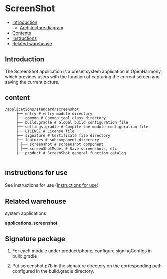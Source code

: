 # ScreenShot<a name="ZH-CN_TOPIC_0000001103330836"></a>

- [Introduction](#section11660541593)
    - [Architecture diagram](#section125101832114213)
- [Contents](#section161941989596)
- [Instructions](#section123459000)
- [Related warehouse](#section1371113476307)

## Introduction<a name="section11660541593"></a>

The ScreenShot application is a preset system application in OpenHarmony, which provides users with the function of capturing the current screen and saving the current picture.

## content<a name="section161941989596"></a>

```
/applications/standard/screenshot
     ├── entry # entry module directory
     ├── common # Common tool class directory
     ├── build.gradle # Global build configuration file
     ├── settings.gradle # Compile the module configuration file
     ├── LICENSE # License file
     ├── signature # Certificate file directory
     ├── features # subcomponent directory
     │ ├── screenshot # screenshot component
     │ ├── screenShotModel # Save screenshots, etc.
     ├── product # ScreenShot general function catalog
    
```
## instructions for use<a name="section123459000"></a>

See instructions for use ([Instructions for use](./doc/Instructions.md)）

## Related warehouse<a name="section1371113476307"></a>

system applications

**applications\_screenshot**
## Signature package <a name="section1371113476308"></a>
1. For each module under product/phone, configure signingConfigs in build.gradle

2. Put screenshot.p7b in the signature directory on the corresponding path configured in the build.gradle directory.
